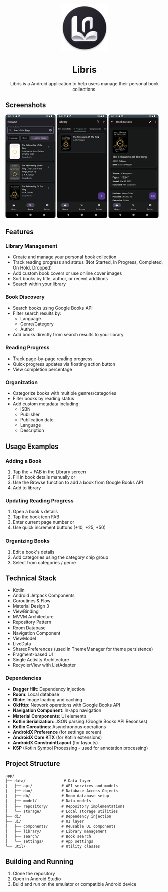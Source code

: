 <div align="center">

<img src="assets/icon.png" width="150">

# Libris

Libris is a Android application to help users manage their personal book
collections.

</div>

## Screenshots
[<img src="assets/browse.png" width=160>](assets/browse.png)
[<img src="assets/library.png" width=160>](assets/library.png)
[<img src="assets/details.png" width=160>](assets/details.png)


## Features

### Library Management

- Create and manage your personal book collection
- Track reading progress and status (Not Started, In Progress, Completed, On Hold, Dropped)
- Add custom book covers or use online cover images
- Sort books by title, author, or recent additions
- Search within your library

### Book Discovery

- Search books using Google Books API
- Filter search results by:
    - Language
    - Genre/Category
    - Author
- Add books directly from search results to your library

### Reading Progress

- Track page-by-page reading progress
- Quick progress updates via floating action button
- View completion percentage

### Organization

- Categorize books with multiple genres/categories
- Filter books by reading status
- Add custom metadata including:
    - ISBN
    - Publisher
    - Publication date
    - Language
    - Description

## Usage Examples

### Adding a Book

1. Tap the + FAB in the Library screen
2. Fill in book details manually or
3. Use the Browse function to add a book from Google Books API
4. Add to library

### Updating Reading Progress

1. Open a book's details
2. Tap the book icon FAB
3. Enter current page number or
4. Use quick increment buttons (+10, +25, +50)

### Organizing Books

1. Edit a book's details
2. Add categories using the category chip group
3. Select from categories / genre

## Technical Stack

- Kotlin
- Android Jetpack Components
- Coroutines & Flow
- Material Design 3
- ViewBinding
- MVVM Architecture
- Repository Pattern
- Room Database
- Navigation Component
- ViewModel
- LiveData
- SharedPreferences (used in ThemeManager for theme persistence)
- Fragment-based UI
- Single Activity Architecture
- RecyclerView with ListAdapter

### Dependencies

- **Dagger Hilt**: Dependency injection
- **Room**: Local database
- **Glide**: Image loading and caching
- **OkHttp**: Network operations with Google Books API
- **Navigation Component**: In-app navigation
- **Material Components**: UI elements
- **Kotlin Serialization**: JSON parsing (Google Books API Resonses)
- **Kotlin Coroutines**: Asynchronous operations
- **AndroidX Preference** (for settings screen)
- **AndroidX Core KTX** (for Kotlin extensions)
- **AndroidX ConstraintLayout** (for layouts)
- **KSP** (Kotlin Symbol Processing - used for annotation processing)

## Project Structure

```
app/
├── data/                 # Data layer
│   ├── api/             # API services and models
│   ├── dao/             # Database Access Objects
│   ├── db/              # Room database setup
│   ├── model/           # Data models
│   ├── repository/      # Repository implementations
│   └── storage/         # Local storage utilities
├── di/                  # Dependency injection
├── ui/                  # UI layer
│   ├── components/      # Reusable UI components
│   ├── library/         # Library management
│   ├── search/          # Book search
│   └── settings/        # App settings
└── util/                # Utility classes
```
## Building and Running

1. Clone the repository
2. Open in Android Studio
3. Build and run on the emulator or compatible Android device
